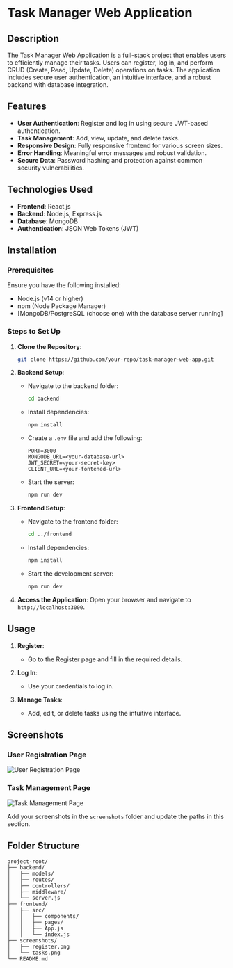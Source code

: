 # Task Manager Web Application

## Description
The Task Manager Web Application is a full-stack project that enables users to efficiently manage their tasks. Users can register, log in, and perform CRUD (Create, Read, Update, Delete) operations on tasks. The application includes secure user authentication, an intuitive interface, and a robust backend with database integration.

## Features
- **User Authentication**: Register and log in using secure JWT-based authentication.
- **Task Management**: Add, view, update, and delete tasks.
- **Responsive Design**: Fully responsive frontend for various screen sizes.
- **Error Handling**: Meaningful error messages and robust validation.
- **Secure Data**: Password hashing and protection against common security vulnerabilities.

## Technologies Used
- **Frontend**: React.js
- **Backend**: Node.js, Express.js
- **Database**: MongoDB
- **Authentication**: JSON Web Tokens (JWT)

## Installation

### Prerequisites
Ensure you have the following installed:
- Node.js (v14 or higher)
- npm (Node Package Manager)
- [MongoDB/PostgreSQL (choose one) with the database server running]

### Steps to Set Up
1. **Clone the Repository**:
   ```bash
   git clone https://github.com/your-repo/task-manager-web-app.git
   ```

2. **Backend Setup**:
   - Navigate to the backend folder:
     ```bash
     cd backend
     ```
   - Install dependencies:
     ```bash
     npm install
     ```
   - Create a `.env` file and add the following:
     ```env
     PORT=3000
     MONGODB_URL=<your-database-url>
     JWT_SECRET=<your-secret-key>
     CLIENT_URL=<your-fontened-url>
     ```
   - Start the server:
     ```bash
     npm run dev
     ```

3. **Frontend Setup**:
   - Navigate to the frontend folder:
     ```bash
     cd ../frontend
     ```
   - Install dependencies:
     ```bash
     npm install
     ```
   - Start the development server:
     ```bash
     npm run dev
     ```

4. **Access the Application**:
   Open your browser and navigate to `http://localhost:3000`.

## Usage

1. **Register**:
   - Go to the Register page and fill in the required details.
   
2. **Log In**:
   - Use your credentials to log in.

3. **Manage Tasks**:
   - Add, edit, or delete tasks using the intuitive interface.

## Screenshots

### User Registration Page
![User Registration Page](![image](https://github.com/user-attachments/assets/d594bf59-b161-4c69-af78-84e148499f1c)
)

### Task Management Page
![Task Management Page]()

Add your screenshots in the `screenshots` folder and update the paths in this section.

## Folder Structure
```
project-root/
├── backend/
│   ├── models/
│   ├── routes/
│   ├── controllers/
│   ├── middleware/
│   └── server.js
├── frontend/
│   ├── src/
│   │   ├── components/
│   │   ├── pages/
│   │   ├── App.js
│   │   └── index.js
├── screenshots/
│   ├── register.png
│   └── tasks.png
└── README.md
```

  


